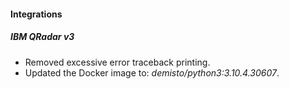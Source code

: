 
#### Integrations
##### IBM QRadar v3
- Removed excessive error traceback printing.
- Updated the Docker image to: *demisto/python3:3.10.4.30607*.